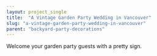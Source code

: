 ```yaml
---
layout: project_single
title:  "A Vintage Garden Party Wedding in Vancouver"
slug: "a-vintage-garden-party-wedding-in-vancouver"
parent: "backyard-party-decorations"
---
```

Welcome your garden party guests with a pretty sign.